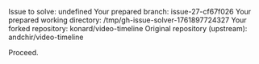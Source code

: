 Issue to solve: undefined
Your prepared branch: issue-27-cf67f026
Your prepared working directory: /tmp/gh-issue-solver-1761897724327
Your forked repository: konard/video-timeline
Original repository (upstream): andchir/video-timeline

Proceed.